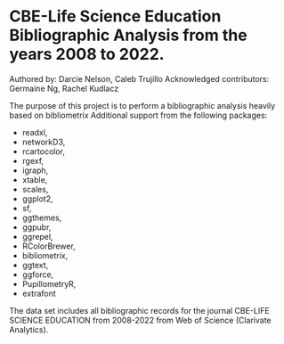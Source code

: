 # CBE-Life Science Education Bibliographic Analysis from the years 2008 to 2022. 
Authored by: Darcie Nelson, Caleb Trujillo
Acknowledged contributors:  Germaine Ng, Rachel Kudlacz

The purpose of this project is to perform a bibliographic analysis heavily based on bibliometrix
Additional support from the following packages:

* readxl,
* networkD3,
* rcartocolor,
* rgexf,
* igraph,
* xtable,
* scales,
* ggplot2,
* sf,
* ggthemes,
* ggpubr,
* ggrepel,
* RColorBrewer,
* bibliometrix,
* ggtext,
* ggforce,
* PupillometryR,
* extrafont

The data set includes all bibliographic records for the journal CBE-LIFE SCIENCE EDUCATION from 2008-2022 from Web of Science (Clarivate Analytics).
